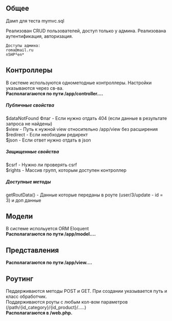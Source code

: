 ## Общее
Дамп для теста mymvc.sql <br>

Реализован CRUD пользователей, доступ только у админа.
Реализована аутентификация, авторизация.
```
Доступы админа:
roma@mail.ru
n5HP*en*
```

## Контроллеры
В системе используются однометодные контроллеры. Настройки указываются через св-ва.<br>
**Располагагаются по пути /app/controller....**

##### Публичные свойства
$dataNotFound Флаг - Если нужно отдать 404 (если данные в результате запроса не найдены) <br>
$view - Путь к нужной view относительно /app/view без расширения <br>
$redirect - Если необходим редирект <br>
$json - Если ответ нужно отдать в json <br>

##### Защищенные свойства
$csrf - Нужно ли проверять csrf <br>
$rights - Массив групп, которым доступен контроллер <br>

##### Доступные методы
getRoutData() - Данные которые переданы в роуте (user/3/update - id = 3) и доп данные

## Модели
В системе испольуется ORM Eloquent <br>
**Располагагаются по пути /app/model....**

## Представления
**Располагагаются по пути /app/view....** <br>

## Роутинг
Педдерживаются методы POST и GET. При создании указывается путь и класс обработчик. <br>
Поддерживаются роуты с любым кол-вом параметров (/path/{id_category}/{id_product}/.....) <br>
**Располагагаются в /web.php.**
